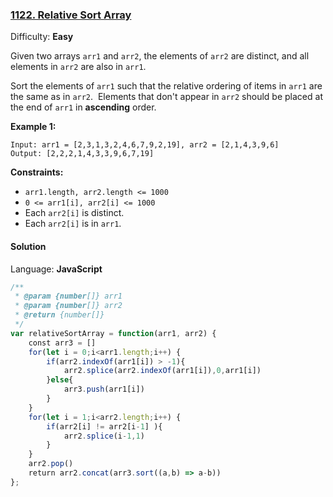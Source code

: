 ### [1122\. Relative Sort Array](https://leetcode.com/problems/relative-sort-array/)

Difficulty: **Easy**


Given two arrays `arr1` and `arr2`, the elements of `arr2` are distinct, and all elements in `arr2` are also in `arr1`.

Sort the elements of `arr1` such that the relative ordering of items in `arr1` are the same as in `arr2`.  Elements that don't appear in `arr2` should be placed at the end of `arr1` in **ascending** order.

**Example 1:**

```
Input: arr1 = [2,3,1,3,2,4,6,7,9,2,19], arr2 = [2,1,4,3,9,6]
Output: [2,2,2,1,4,3,3,9,6,7,19]
```

**Constraints:**

*   `arr1.length, arr2.length <= 1000`
*   `0 <= arr1[i], arr2[i] <= 1000`
*   Each `arr2[i]` is distinct.
*   Each `arr2[i]` is in `arr1`.


#### Solution

Language: **JavaScript**

```javascript
/**
 * @param {number[]} arr1
 * @param {number[]} arr2
 * @return {number[]}
 */
var relativeSortArray = function(arr1, arr2) {
    const arr3 = []
    for(let i = 0;i<arr1.length;i++) {
        if(arr2.indexOf(arr1[i]) > -1){
            arr2.splice(arr2.indexOf(arr1[i]),0,arr1[i])
        }else{
            arr3.push(arr1[i])
        }
    }
    for(let i = 1;i<arr2.length;i++) {
        if(arr2[i] != arr2[i-1] ){
            arr2.splice(i-1,1)
        }
    }
    arr2.pop()
    return arr2.concat(arr3.sort((a,b) => a-b))
};
```
